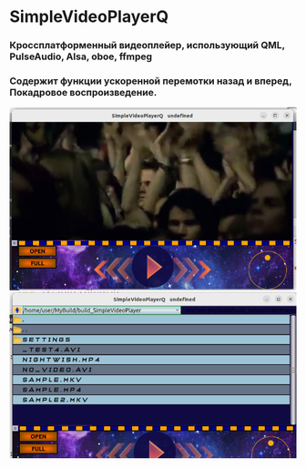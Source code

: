 # SimpleVideoPlayerQ
### Кроссплатформенный видеоплейер, использующий QML, PulseAudio, Alsa, oboe, ffmpeg
### Содержит функции ускоренной перемотки назад и вперед, Покадровое воспроизведение.
![Basic View](https://github.com/Pin80/SimpleVideoPlayerQ/blob/main/screen1.png)
![Basic View](https://github.com/Pin80/SimpleVideoPlayerQ/blob/main/screen2.png)

[<iframe width="720" height="405" src="//[rutube.ru/play/embed/7163336](https://rutube.ru/video/95dabd5302648a7de19459ace3d1a130/?r=wd)" frameborder="0" webkitAllowFullScreen mozallowfullscreen allowfullscreen></iframe>](https://rutube.ru/video/95dabd5302648a7de19459ace3d1a130/?r=wd)
